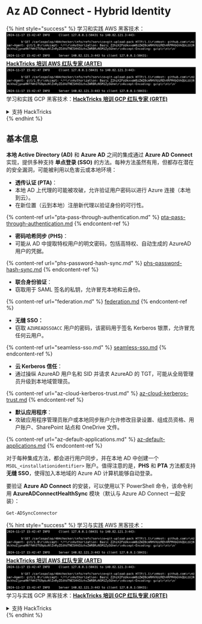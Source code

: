 # Az AD Connect - Hybrid Identity

{% hint style="success" %}
学习和实践 AWS 黑客技术：<img src="../../../../.gitbook/assets/image (1).png" alt="" data-size="line">[**HackTricks 培训 AWS 红队专家 (ARTE)**](https://training.hacktricks.xyz/courses/arte)<img src="../../../../.gitbook/assets/image (1).png" alt="" data-size="line">\
学习和实践 GCP 黑客技术：<img src="../../../../.gitbook/assets/image (2).png" alt="" data-size="line">[**HackTricks 培训 GCP 红队专家 (GRTE)**<img src="../../../../.gitbook/assets/image (2).png" alt="" data-size="line">](https://training.hacktricks.xyz/courses/grte)

<details>

<summary>支持 HackTricks</summary>

* 查看 [**订阅计划**](https://github.com/sponsors/carlospolop)!
* **加入** 💬 [**Discord 群组**](https://discord.gg/hRep4RUj7f) 或 [**Telegram 群组**](https://t.me/peass) 或 **关注** 我们的 **Twitter** 🐦 [**@hacktricks\_live**](https://twitter.com/hacktricks\_live)**.**
* **通过向** [**HackTricks**](https://github.com/carlospolop/hacktricks) 和 [**HackTricks Cloud**](https://github.com/carlospolop/hacktricks-cloud) GitHub 仓库提交 PR 分享黑客技巧。

</details>
{% endhint %}

## 基本信息

**本地 Active Directory (AD)** 和 **Azure AD** 之间的集成通过 **Azure AD Connect** 实现，提供多种支持 **单点登录 (SSO)** 的方法。每种方法虽然有用，但都存在潜在的安全漏洞，可能被利用以危害云或本地环境：

* **透传认证 (PTA)**：
* 本地 AD 上代理的可能被攻破，允许验证用户密码以进行 Azure 连接（本地到云）。
* 在新位置（云到本地）注册新代理以验证身份的可行性。

{% content-ref url="pta-pass-through-authentication.md" %}
[pta-pass-through-authentication.md](pta-pass-through-authentication.md)
{% endcontent-ref %}

* **密码哈希同步 (PHS)**：
* 可能从 AD 中提取特权用户的明文密码，包括高特权、自动生成的 AzureAD 用户的凭据。

{% content-ref url="phs-password-hash-sync.md" %}
[phs-password-hash-sync.md](phs-password-hash-sync.md)
{% endcontent-ref %}

* **联合身份验证**：
* 窃取用于 SAML 签名的私钥，允许冒充本地和云身份。

{% content-ref url="federation.md" %}
[federation.md](federation.md)
{% endcontent-ref %}

* **无缝 SSO：**
* 窃取 `AZUREADSSOACC` 用户的密码，该密码用于签名 Kerberos 银票，允许冒充任何云用户。

{% content-ref url="seamless-sso.md" %}
[seamless-sso.md](seamless-sso.md)
{% endcontent-ref %}

* **云 Kerberos 信任**：
* 通过操纵 AzureAD 用户名和 SID 并请求 AzureAD 的 TGT，可能从全局管理员升级到本地域管理员。

{% content-ref url="az-cloud-kerberos-trust.md" %}
[az-cloud-kerberos-trust.md](az-cloud-kerberos-trust.md)
{% endcontent-ref %}

* **默认应用程序**：
* 攻破应用程序管理员账户或本地同步账户允许修改目录设置、组成员资格、用户账户、SharePoint 站点和 OneDrive 文件。

{% content-ref url="az-default-applications.md" %}
[az-default-applications.md](az-default-applications.md)
{% endcontent-ref %}

对于每种集成方法，都会进行用户同步，并在本地 AD 中创建一个 `MSOL_<installationidentifier>` 账户。值得注意的是，**PHS** 和 **PTA** 方法都支持 **无缝 SSO**，使得加入本地域的 Azure AD 计算机能够自动登录。

要验证 **Azure AD Connect** 的安装，可以使用以下 PowerShell 命令，该命令利用 **AzureADConnectHealthSync** 模块（默认与 Azure AD Connect 一起安装）：
```powershell
Get-ADSyncConnector
```
{% hint style="success" %}
学习与实践 AWS 黑客技术：<img src="../../../../.gitbook/assets/image (1).png" alt="" data-size="line">[**HackTricks 培训 AWS 红队专家 (ARTE)**](https://training.hacktricks.xyz/courses/arte)<img src="../../../../.gitbook/assets/image (1).png" alt="" data-size="line">\
学习与实践 GCP 黑客技术：<img src="../../../../.gitbook/assets/image (2).png" alt="" data-size="line">[**HackTricks 培训 GCP 红队专家 (GRTE)**<img src="../../../../.gitbook/assets/image (2).png" alt="" data-size="line">](https://training.hacktricks.xyz/courses/grte)

<details>

<summary>支持 HackTricks</summary>

* 查看 [**订阅计划**](https://github.com/sponsors/carlospolop)!
* **加入** 💬 [**Discord 群组**](https://discord.gg/hRep4RUj7f) 或 [**Telegram 群组**](https://t.me/peass) 或 **关注** 我们的 **Twitter** 🐦 [**@hacktricks\_live**](https://twitter.com/hacktricks\_live)**.**
* **通过向** [**HackTricks**](https://github.com/carlospolop/hacktricks) 和 [**HackTricks Cloud**](https://github.com/carlospolop/hacktricks-cloud) GitHub 仓库提交 PR 来分享黑客技巧。

</details>
{% endhint %}
